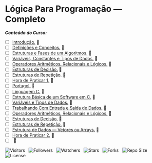 <!-- Título -->
# Lógica Para Programação — Completo

***Conteúdo do Curso:***

* [ ] [Introdução.](https://github.com/Devsgeeknerd/mod-int-log-par-pro-com-bas) :construction:
* [ ] [Definições e Conceitos.](https://github.com/Devsgeeknerd/mod-def-con-log-par-pro-com-bas) :construction:
* [ ] [Estruturas e Fases de um Algoritmos.](https://github.com/Devsgeeknerd/mod-est-fas-alg-log-par-pro-com-bas) :construction:
* [ ] [Variáveis, Constantes e Tipos de Dados.](https://github.com/Devsgeeknerd/mod-var-con-tip-dad-log-par-pro-com-bas) :construction:
* [ ] [Operadores Aritméticos, Relacionais e Lógicos.](https://github.com/Devsgeeknerd/mod-ope-ari-rel-log-log-par-pro-com-bas) :construction:
* [ ] [Estruturas de Decisão.](https://github.com/Devsgeeknerd/mod-est-dec-log-par-pro-com-bas) :construction:
* [ ] [Estruturas de Repetição.](https://github.com/Devsgeeknerd/mod-est-rep-log-par-pro-com-bas) :construction:
* [ ] [Hora de Praticar 1.](https://github.com/Devsgeeknerd/mod-hor-pra-1-log-par-pro-com-bas) :construction:
* [ ] [Portugol.](https://github.com/Devsgeeknerd/mod-por-log-par-pro-com-bas) :construction:
* [ ] [Linguagem C.](https://github.com/Devsgeeknerd/mod-lin-c-log-par-pro-com-bas) :construction:
* [ ] [Estrutura Básica de um Software em C.](https://github.com/Devsgeeknerd/mod-est-bas-sof-c-log-par-pro-com-bas) :construction:
* [ ] [Variáveis e Tipos de Dados.](https://github.com/Devsgeeknerd/mod-var-tip-dad-log-par-pro-com-bas) :construction:
* [ ] [Trabalhando Com Entrada e Saida de Dados.](https://github.com/Devsgeeknerd/mod-tra-ent-sai-dad-log-par-pro-com-bas) :construction:
* [ ] [Operadores Aritméticos, Relacionais e Lógicos.](https://github.com/Devsgeeknerd/mod-ope-ari-rel-log-log-par-pro-com-bas) :construction:
* [ ] [Estruturas de Decisão.](https://github.com/Devsgeeknerd/mod-est-dec-log-par-pro-bas) :construction:
* [ ] [Estruturas de Repetição.](https://github.com/Devsgeeknerd/mod-est-rep-log-par-pro-com-bas) :construction:
* [ ] [Estrutura de Dados — Vetores ou Arrays.](https://github.com/Devsgeeknerd/mod-est-dad-vet-arr-log-par-pro-com-bas) :construction:
* [ ] [Hora de Praticar 2.](https://github.com/Devsgeeknerd/mod-hor-pra-2-log-par-pro-com-bas) :construction:
* [ ] []() :construction:

![Visitors](https://api.visitorbadge.io/api/visitors?path=Devsgeeknerd%2Fcur-log-par-pro-com-bas&label=Visitantes&labelColor=%23f9e64f&countColor=%23008000&style=plastic "Total de Visitas")
&nbsp;
![Followers](https://img.shields.io/github/followers/Devsgeeknerd?style=p&label=Seguidores&labelColor=f9e64f&color=008000 "Total de Seguidores")
&nbsp;
![Watchers](https://img.shields.io/github/watchers/Devsgeeknerd/cur-log-par-pro-com-bas?style=p&label=Observadores&labelColor=f9e64f&color=008000 "Total de Observadores")
&nbsp;
![Stars](https://img.shields.io/github/stars/Devsgeeknerd/cur-log-par-pro-com-bas?style=p&label=Estrelas&labelColor=f9e64f&color=008000 "Total de Estrelas")
&nbsp;
![Forks](https://img.shields.io/github/forks/Devsgeeknerd/cur-log-par-pro-com-bas?style=p&label=Bifurcações&labelColor=f9e64f&color=008000 "Total de Bifurcações")
&nbsp;
![Repo Size](https://img.shields.io/github/repo-size/Devsgeeknerd/cur-log-par-pro-com-bas?style=p&label=Tamanho&labelColor=f9e64f&color=008000& "Tamanho do Repositório")
&nbsp;
![License](https://img.shields.io/github/license/Devsgeeknerd/cur-log-par-pro-com-bas?style=p&label=Licença&labelColor=f9e64f&color=008000 "Licença do Repositório")
